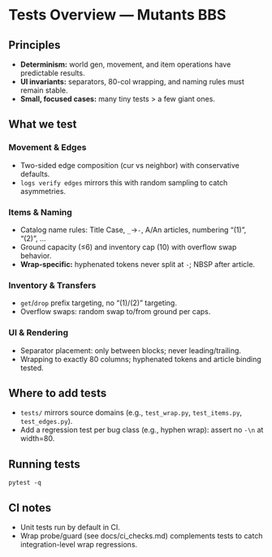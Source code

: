 # Tests Overview — Mutants BBS

## Principles
- **Determinism:** world gen, movement, and item operations have predictable results.
- **UI invariants:** separators, 80-col wrapping, and naming rules must remain stable.
- **Small, focused cases:** many tiny tests > a few giant ones.

## What we test

### Movement & Edges
- Two-sided edge composition (cur vs neighbor) with conservative defaults.
- `logs verify edges` mirrors this with random sampling to catch asymmetries.

### Items & Naming
- Catalog name rules: Title Case, `_`→`-`, A/An articles, numbering “(1)”, “(2)”, …
- Ground capacity (≤6) and inventory cap (10) with overflow swap behavior.
- **Wrap-specific:** hyphenated tokens never split at `-`; NBSP after article.

### Inventory & Transfers
- `get`/`drop` prefix targeting, no “(1)/(2)” targeting.
- Overflow swaps: random swap to/from ground per caps.

### UI & Rendering
- Separator placement: only between blocks; never leading/trailing.
- Wrapping to exactly 80 columns; hyphenated tokens and article binding tested.

## Where to add tests
- `tests/` mirrors source domains (e.g., `test_wrap.py`, `test_items.py`, `test_edges.py`).
- Add a regression test per bug class (e.g., hyphen wrap): assert no `-\n` at width=80.

## Running tests

```
pytest -q
```

## CI notes
- Unit tests run by default in CI.
- Wrap probe/guard (see docs/ci_checks.md) complements tests to catch integration-level wrap regressions.

